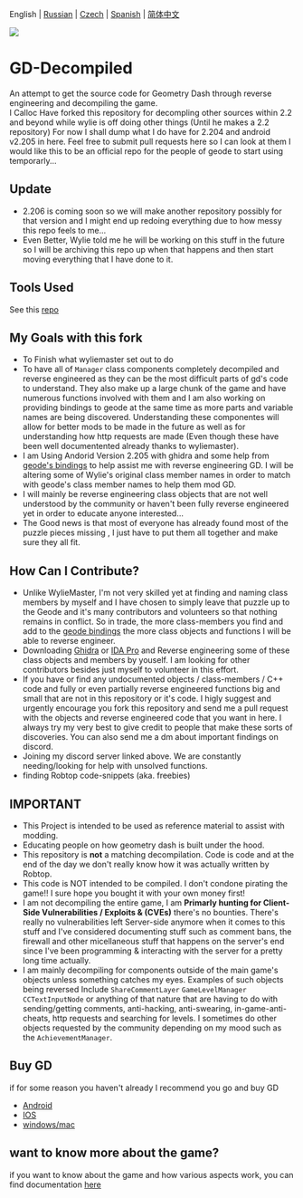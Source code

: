  English | [Russian](README-RU.md) | [Czech](README-CZ.md) | [Spanish](README-ES.md) | [简体中文](README-CN.md)
<p>
<a href="https://discord.gg/GpBrjrebd5"><img src=https://img.shields.io/badge/Discord_Server-3670a0?style=for-the-badge&logo=discord&logoColor=white></a>
</p>

# GD-Decompiled
 An attempt to get the source code for Geometry Dash through reverse engineering and decompiling the game.  
I Calloc Have forked this repository for decompling other sources within 2.2 and beyond while wylie is off doing other things (Until he makes a 2.2 repository)
For now I shall dump what I do have for 2.204 and android v2.205 in here. Feel free to submit pull requests here so I can look at them I would like this to be an official repo for the people of geode to start using temporarly...

## Update 
- 2.206 is coming soon so we will make another repository possibly for that version and I might end up redoing everything due to how messy this repo feels to me...
- Even Better, Wylie told me he will be working on this stuff in the future so I will be archiving this repo up when that happens and then start moving everything that I have done to it. 

## Tools Used
See this [repo](https://github.com/CallocGD/Geometry-Dash-Miscellaneous-Decomp-Tools)


## My Goals with this fork
- To Finish what wyliemaster set out to do
- To have all of `Manager` class components completely decompiled and reverse engineered as they can be the most difficult parts of gd's code to understand. They also make up a large chunk of the game and have numerous functions involved with them and I am also working on providing bindings to geode at the same time as more parts and variable names are being discovered. Understanding these componentes will allow for better mods to be made in the future as well as for understanding how http requests are made (Even though these have been well documentented already thanks to wyliemaster).
- I am Using Andorid Version 2.205 with ghidra and some help from [geode's bindings](https://github.com/geode-sdk/bindings) to help assist me with reverse engineering GD. I will be altering some of Wylie's original class member names in order to match with geode's class member names to help them mod GD.
- I will mainly be reverse engineering class objects that are not well understood by the community or haven't been fully reverse engineered yet in order to educate anyone interested...
- The Good news is that most of everyone has already found most of the puzzle pieces missing , I just have to put them all together and make sure they all fit.

## How Can I Contribute?
- Unlike WylieMaster, I'm not very skilled yet at finding and naming class members by myself and I have chosen to simply leave that puzzle up to the Geode and it's many contributors and volunteers so that nothing remains in conflict. So in trade, the more class-members you find and add to the [geode bindings](https://github.com/geode-sdk/bindings) the more class objects and functions I will be able to reverse engineer.
- Downloading [Ghidra](https://github.com/NationalSecurityAgency/ghidra) or [IDA Pro](https://hex-rays.com/IDA-pro/) and Reverse engineering some of these class objects and members by youself. I am looking for other contributors besides just myself to volunteer in this effort.
- If you have or find any undocumented objects / class-members / C++ code and fully or even partially reverse engineered functions big and small that are not in this repository or it's code. I higly suggest and urgently encourage you fork this repository and send me a pull request with the objects and reverse engineered code that you want in here. I always try my very best to give credit to people that make these sorts of discoveries. You can also send me a dm about important findings on discord.
- Joining my discord server linked above. We are constantly needing/looking for help with unsolved functions.
- finding Robtop code-snippets (aka. freebies)


## IMPORTANT

- This Project is intended to be used as reference material to assist with modding.
- Educating people on how geometry dash is built under the hood. 
- This repository is <b>not</b> a matching decompilation. Code is code and at the end of the day we don't really know how it was actually written by Robtop.
- This code is NOT intended to be compiled. I don't condone pirating the game!! I sure hope you bought it with your own money first!
- I am not decompiling the entire game, I am <b>Primarly hunting for Client-Side Vulnerabilities / Exploits & (CVEs)</b> there's no bounties. There's really no vulnerabilities left Server-side anymore when it comes to this stuff and I've considered documenting stuff such as comment bans, the firewall and other micellaneous stuff that happens on the server's end since I've been programming & interacting with the server for a pretty long time actually.
- I am mainly decompiling for components outside of the main game's objects unless something catches my eyes. Examples of such objects being reversed Include `ShareCommentLayer` `GameLevelManager`  `CCTextInputNode` or anything of that nature that are having to do with sending/getting comments, anti-hacking, anti-swearing, in-game-anti-cheats, http requests and searching for levels. I sometimes do other objects requested by the community depending on my mood such as the `AchievementManager`.


## Buy GD

if for some reason you haven't already I recommend you go and buy GD

- [Android](https://play.google.com/store/apps/details?id=com.robtopx.geometryjump&hl=en_GB&gl=US)
- [IOS](https://apps.apple.com/us/app/geometry-dash/id625334537)
- [windows/mac](https://store.steampowered.com/app/322170/Geometry_Dash/)

## want to know more about the game?

if you want to know about the game and how various aspects work, you can find documentation [here](https://github.com/Wyliemaster/gddocs)
